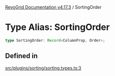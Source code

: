 [RevoGrid Documentation v4.17.3](README.md) / SortingOrder

# Type Alias: SortingOrder

```ts
type SortingOrder: Record<ColumnProp, Order>;
```

## Defined in

[src/plugins/sorting/sorting.types.ts:3](https://github.com/revolist/revogrid/blob/2ad9a56a428342a01bbb7a115a581a401dbe3fef/src/plugins/sorting/sorting.types.ts#L3)
